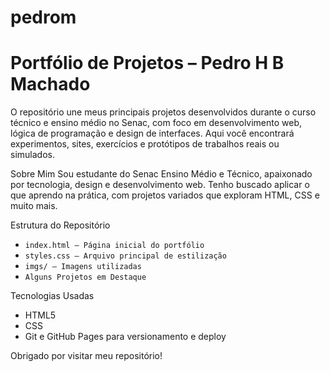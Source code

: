 # pedrom
# Portfólio de Projetos – Pedro H B Machado

O repositório une meus principais projetos desenvolvidos durante o curso técnico e ensino médio no Senac, com foco em desenvolvimento web, lógica de programação e design de interfaces. Aqui você encontrará experimentos, sites, exercícios e protótipos de trabalhos reais ou simulados.

Sobre Mim
Sou estudante do Senac Ensino Médio e Técnico, apaixonado por tecnologia, design e desenvolvimento web. Tenho buscado aplicar o que aprendo na prática, com projetos variados que exploram HTML, CSS e muito mais.

Estrutura do Repositório
- `index.html – Página inicial do portfólio`
- `styles.css – Arquivo principal de estilização`
- `imgs/ – Imagens utilizadas`
- `Alguns Projetos em Destaque`

Tecnologias Usadas
- HTML5
- CSS
- Git e GitHub Pages para versionamento e deploy

Obrigado por visitar meu repositório!